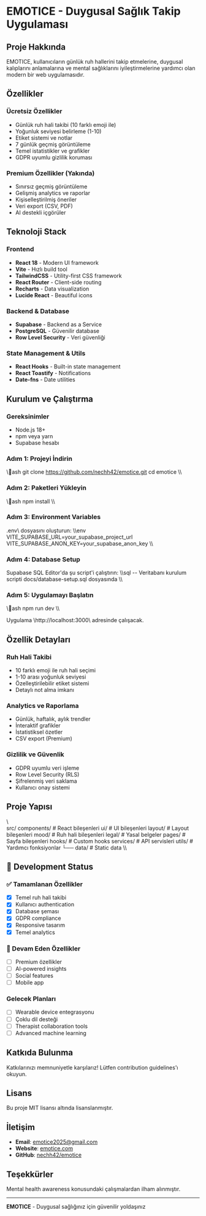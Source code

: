 ﻿# EMOTICE - Duygusal Sağlık Takip Uygulaması

##  Proje Hakkında
EMOTICE, kullanıcıların günlük ruh hallerini takip etmelerine, duygusal kalıplarını anlamalarına ve mental sağlıklarını iyileştirmelerine yardımcı olan modern bir web uygulamasıdır.

##  Özellikler

###  Ücretsiz Özellikler
-  Günlük ruh hali takibi (10 farklı emoji ile)
-  Yoğunluk seviyesi belirleme (1-10)
-  Etiket sistemi ve notlar
-  7 günlük geçmiş görüntüleme
-  Temel istatistikler ve grafikler
-  GDPR uyumlu gizlilik koruması

###  Premium Özellikler (Yakında)
-  Sınırsız geçmiş görüntüleme
-  Gelişmiş analytics ve raporlar
-  Kişiselleştirilmiş öneriler
-  Veri export (CSV, PDF)
-  AI destekli içgörüler

##  Teknoloji Stack

### Frontend
- **React 18** - Modern UI framework
- **Vite** - Hızlı build tool
- **TailwindCSS** - Utility-first CSS framework
- **React Router** - Client-side routing
- **Recharts** - Data visualization
- **Lucide React** - Beautiful icons

### Backend & Database
- **Supabase** - Backend as a Service
- **PostgreSQL** - Güvenilir database
- **Row Level Security** - Veri güvenliği

### State Management & Utils
- **React Hooks** - Built-in state management
- **React Toastify** - Notifications
- **Date-fns** - Date utilities

##  Kurulum ve Çalıştırma

### Gereksinimler
- Node.js 18+ 
- npm veya yarn
- Supabase hesabı

### Adım 1: Projeyi İndirin
\\\ash
git clone https://github.com/nechh42/emotice.git
cd emotice
\\\

### Adım 2: Paketleri Yükleyin
\\\ash
npm install
\\\

### Adım 3: Environment Variables
\.env\ dosyasını oluşturun:
\\\env
VITE_SUPABASE_URL=your_supabase_project_url
VITE_SUPABASE_ANON_KEY=your_supabase_anon_key
\\\

### Adım 4: Database Setup
Supabase SQL Editor'da şu script'i çalıştırın:
\\\sql
-- Veritabanı kurulum scripti docs/database-setup.sql dosyasında
\\\

### Adım 5: Uygulamayı Başlatın
\\\ash
npm run dev
\\\

Uygulama \http://localhost:3000\ adresinde çalışacak.

##  Özellik Detayları

### Ruh Hali Takibi
- 10 farklı emoji ile ruh hali seçimi
- 1-10 arası yoğunluk seviyesi
- Özelleştirilebilir etiket sistemi
- Detaylı not alma imkanı

### Analytics ve Raporlama
- Günlük, haftalık, aylık trendler
- İnteraktif grafikler
- İstatistiksel özetler
- CSV export (Premium)

### Gizlilik ve Güvenlik
- GDPR uyumlu veri işleme
- Row Level Security (RLS)
- Şifrelenmiş veri saklama
- Kullanıcı onay sistemi

##  Proje Yapısı
\\\
src/
 components/          # React bileşenleri
    ui/             # UI bileşenleri
    layout/         # Layout bileşenleri
    mood/           # Ruh hali bileşenleri
    legal/          # Yasal belgeler
 pages/              # Sayfa bileşenleri
 hooks/              # Custom hooks
 services/           # API servisleri
 utils/              # Yardımcı fonksiyonlar
└── data/               # Static data
\\\

## 🚧 Development Status

### ✅ Tamamlanan Özellikler
- [x] Temel ruh hali takibi
- [x] Kullanıcı authentication
- [x] Database şeması
- [x] GDPR compliance
- [x] Responsive tasarım
- [x] Temel analytics

### 🚧 Devam Eden Özellikler
- [ ] Premium özellikler
- [ ] AI-powered insights  
- [ ] Social features
- [ ] Mobile app

###  Gelecek Planları
- [ ] Wearable device entegrasyonu
- [ ] Çoklu dil desteği
- [ ] Therapist collaboration tools
- [ ] Advanced machine learning

##  Katkıda Bulunma
Katkılarınızı memnuniyetle karşılarız! Lütfen contribution guidelines'ı okuyun.

##  Lisans
Bu proje MIT lisansı altında lisanslanmıştır.

##  İletişim
- **Email**: emotice2025@gmail.com
- **Website**: [emotice.com](https://emotice.com)
- **GitHub**: [nechh42/emotice](https://github.com/nechh42/emotice)

##  Teşekkürler
Mental health awareness konusundaki çalışmalardan ilham alınmıştır.

---
**EMOTICE** - Duygusal sağlığınız için güvenilir yoldaşınız 
